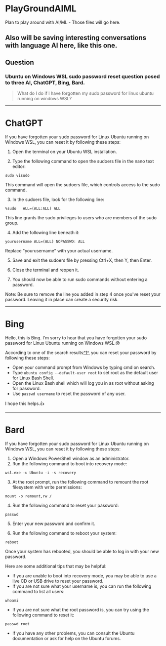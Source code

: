 # PlayGroundAIML
Plan to play around with AI/ML - Those files will go here.  
  
## Also will be saving interesting conversations with language AI here, like this one.  
  
## Question  
### Ubuntu on Windows WSL sudo password reset question posed to three AI, ChatGPT, Bing, Bard. 
>What do I do if I have forgotten my sudo password for linux ubuntu running on windows WSL?  
---   
  
# ChatGPT  
  
If you have forgotten your sudo password for Linux Ubuntu running on Windows WSL, you can reset it by following these steps:

1. Open the terminal on your Ubuntu WSL installation.

2. Type the following command to open the sudoers file in the nano text editor:
```
sudo visudo
```
This command will open the sudoers file, which controls access to the sudo command.

3. In the sudoers file, look for the following line:
```
%sudo   ALL=(ALL:ALL) ALL
```
This line grants the sudo privileges to users who are members of the sudo group. 

4. Add the following line beneath it:
```
yourusername ALL=(ALL) NOPASSWD: ALL
```
Replace "yourusername" with your actual username.

5. Save and exit the sudoers file by pressing Ctrl+X, then Y, then Enter.

6. Close the terminal and reopen it.

7. You should now be able to run sudo commands without entering a password.

Note: Be sure to remove the line you added in step 4 once you've reset your password. Leaving it in place can create a security risk.  
  
---  
  
# Bing  

[1]: https://askubuntu.com/questions/931940/unable-to-change-the-root-password-in-windows-10-wsl "Unable to change the root password in Windows 10 WSL"
[2]: https://websetnet.net/forgot-linux-password-on-wsl-heres-how-to-reset-it-easily/ "Forgot Linux Password on WSL? Here’s How to Reset it Easily"
[3]: https://learn.microsoft.com/en-us/windows/wsl/setup/environment "Set up a WSL development environment | Microsoft Learn"
[4]: https://www.howtogeek.com/devops/how-to-reset-your-forgotten-linux-password-in-wsl/ "How To Reset Your Forgotten Linux Password in WSL - How-To Geek"
[5]: https://itsfoss.com/reset-linux-password-wsl/ "How to Reset Ubuntu Linux Password on WSL [In 3 Easy Steps] - It's FOSS"

Hello, this is Bing. I'm sorry to hear that you have forgotten your sudo password for Linux Ubuntu running on Windows WSL.😞

According to one of the search results[^1^][1], you can reset your password by following these steps:

- Open your command prompt from Windows by typing cmd on search.
- Type `ubuntu config --default-user root` to set root as the default user for Linux Bash Shell.
- Open the Linux Bash shell which will log you in as root without asking for password.
- Use `passwd username` to reset the password of any user.

I hope this helps.👍  
  
---  
  
# Bard  
 
If you have forgotten your sudo password for Linux Ubuntu running on Windows WSL, you can reset it by following these steps:

1. Open a Windows PowerShell window as an administrator.
2. Run the following command to boot into recovery mode:

```
wsl.exe -u Ubuntu -i -s recovery
```

3. At the root prompt, run the following command to remount the root filesystem with write permissions:

```
mount -o remount,rw /
```

4. Run the following command to reset your password:

```
passwd
```

5. Enter your new password and confirm it.

6. Run the following command to reboot your system:

```
reboot
```

Once your system has rebooted, you should be able to log in with your new password.

Here are some additional tips that may be helpful:

* If you are unable to boot into recovery mode, you may be able to use a live CD or USB drive to reset your password.
* If you are not sure what your username is, you can run the following command to list all users:

```
whoami
```

* If you are not sure what the root password is, you can try using the following command to reset it:

```
passwd root
```

* If you have any other problems, you can consult the Ubuntu documentation or ask for help on the Ubuntu forums.  
